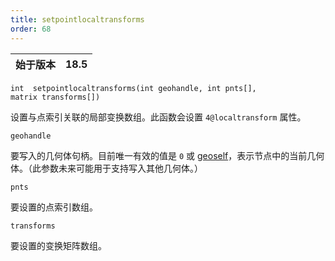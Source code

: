 ```yaml
---
title: setpointlocaltransforms
order: 68
---
```

| 始于版本 | 18.5 |
| --- | --- |

`int  setpointlocaltransforms(int geohandle, int pnts[], matrix transforms[])`

设置与点索引关联的局部变换数组。此函数会设置 `4@localtransform` 属性。

`geohandle`

要写入的几何体句柄。目前唯一有效的值是 `0` 或 [geoself](/zh-cn/houdini-vex/geometry/geoself "返回当前几何体的句柄。")，表示节点中的当前几何体。（此参数未来可能用于支持写入其他几何体。）

`pnts`

要设置的点索引数组。

`transforms`

要设置的变换矩阵数组。
